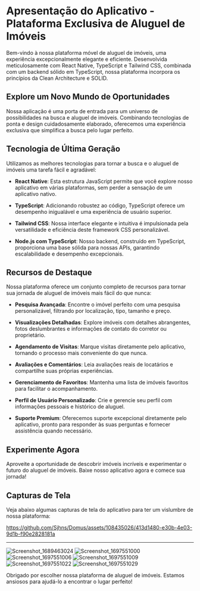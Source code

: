 # Apresentação do Aplicativo - Plataforma Exclusiva de Aluguel de Imóveis

Bem-vindo à nossa plataforma móvel de aluguel de imóveis, uma experiência excepcionalmente elegante e eficiente. Desenvolvida meticulosamente com React Native, TypeScript e Tailwind CSS, combinada com um backend sólido em TypeScript, nossa plataforma incorpora os princípios da Clean Architecture e SOLID.

## Explore um Novo Mundo de Oportunidades

Nossa aplicação é uma porta de entrada para um universo de possibilidades na busca e aluguel de imóveis. Combinando tecnologias de ponta e design cuidadosamente elaborado, oferecemos uma experiência exclusiva que simplifica a busca pelo lugar perfeito.

## Tecnologia de Última Geração

Utilizamos as melhores tecnologias para tornar a busca e o aluguel de imóveis uma tarefa fácil e agradável:

- **React Native**: Esta estrutura JavaScript permite que você explore nosso aplicativo em várias plataformas, sem perder a sensação de um aplicativo nativo.

- **TypeScript**: Adicionando robustez ao código, TypeScript oferece um desempenho inigualável e uma experiência de usuário superior.

- **Tailwind CSS**: Nossa interface elegante e intuitiva é impulsionada pela versatilidade e eficiência deste framework CSS personalizável.

- **Node.js com TypeScript**: Nosso backend, construído em TypeScript, proporciona uma base sólida para nossas APIs, garantindo escalabilidade e desempenho excepcionais.

## Recursos de Destaque

Nossa plataforma oferece um conjunto completo de recursos para tornar sua jornada de aluguel de imóveis mais fácil do que nunca:

- **Pesquisa Avançada**: Encontre o imóvel perfeito com uma pesquisa personalizável, filtrando por localização, tipo, tamanho e preço.

- **Visualizações Detalhadas**: Explore imóveis com detalhes abrangentes, fotos deslumbrantes e informações de contato do corretor ou proprietário.

- **Agendamento de Visitas**: Marque visitas diretamente pelo aplicativo, tornando o processo mais conveniente do que nunca.

- **Avaliações e Comentários**: Leia avaliações reais de locatários e compartilhe suas próprias experiências.

- **Gerenciamento de Favoritos**: Mantenha uma lista de imóveis favoritos para facilitar o acompanhamento.

- **Perfil de Usuário Personalizado**: Crie e gerencie seu perfil com informações pessoais e histórico de aluguel.

- **Suporte Premium**: Oferecemos suporte excepcional diretamente pelo aplicativo, pronto para responder às suas perguntas e fornecer assistência quando necessário.

## Experimente Agora

Aproveite a oportunidade de descobrir imóveis incríveis e experimentar o futuro do aluguel de imóveis. Baixe nosso aplicativo agora e comece sua jornada!

## Capturas de Tela

Veja abaixo algumas capturas de tela do aplicativo para ter um vislumbre de nossa plataforma:



https://github.com/Sjhns/Domus/assets/108435026/413d1480-e30b-4e03-9d1b-f90e2828181a


------------

![Screenshot_1689463024](https://github.com/Sjhns/Domus/assets/108435026/eed7e318-3c52-4322-944a-ea9299981e35)
![Screenshot_1697551000](https://github.com/Sjhns/Domus/assets/108435026/bd241516-be5a-4cb8-85cf-7b20738f524e)
![Screenshot_1697551006](https://github.com/Sjhns/Domus/assets/108435026/40ee4abd-0bc6-4d24-ab78-642b0519de17)
![Screenshot_1697551009](https://github.com/Sjhns/Domus/assets/108435026/34467b83-f365-4a17-9330-a1af4d3b3988)
![Screenshot_1697551022](https://github.com/Sjhns/Domus/assets/108435026/420ed163-cde3-425c-9941-b359820904ac)
![Screenshot_1697551029](https://github.com/Sjhns/Domus/assets/108435026/dbe012db-b45a-47cb-82aa-80e49d63deaf)

Obrigado por escolher nossa plataforma de aluguel de imóveis. Estamos ansiosos para ajudá-lo a encontrar o lugar perfeito!

